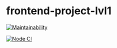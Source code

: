 # frontend-project-lvl1

[![Maintainability](https://api.codeclimate.com/v1/badges/dfc50c2d88cd46d069c1/maintainability)](https://codeclimate.com/github/BobrovKirill/frontend-project-lvl1/maintainability)

[![Node CI](https://github.com/BobrovKirill/frontend-project-lvl1/workflows/CI-project/badge.svg)](https://github.com/BobrovKirill/frontend-project-lvl1/actions)